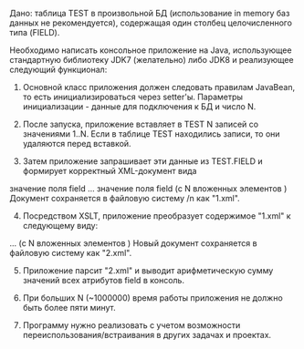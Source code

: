 Дано: таблица TEST в произвольной БД (использование in memory баз данных не рекомендуется), содержащая один столбец целочисленного типа (FIELD).

Необходимо написать консольное приложение на Java, использующее стандартную библиотеку JDK7 (желательно) либо JDK8 и реализующее следующий функционал:

1. Основной класс приложения должен следовать правилам JavaBean, то есть инициализироваться через setter'ы. Параметры инициализации - данные для подключения к БД и число N. 

2. После запуска, приложение вставляет в TEST N записей со значениями 1..N. Если в таблице TEST находились записи, то они удаляются перед вставкой.

3. Затем приложение запрашивает эти данные из TEST.FIELD и формирует корректный XML-документ вида
<entries>
    <entry>
        <field>значение поля field</field>
    </entry>
    ...
    <entry>
        <field>значение поля field</field>
    </entry>
</entries>
(с N вложенных элементов <entry>)
Документ сохраняется в файловую систему /n как "1.xml".

4. Посредством XSLT, приложение преобразует содержимое "1.xml" к следующему виду:
<entries>
    <entry field="значение поля field">
    ...
    <entry field="значение поля field">
</entries>
(с N вложенных элементов <entry>)
Новый документ сохраняется в файловую систему как "2.xml".

5. Приложение парсит "2.xml" и выводит арифметическую сумму значений всех атрибутов field в консоль. 

6. При больших N (~1000000) время работы приложения не должно быть более пяти минут.
7. Программу нужно реализовать с учетом возможности переиспользования/встраивания в других задачах и проектах.
